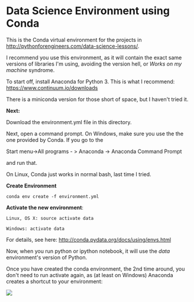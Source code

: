 # Data Science Environment using Conda

This is the Conda virtual environment for the projects in http://pythonforengineers.com/data-science-lessons/.

I recommend you use this environment, as it will contain the exact same versions of libraries I'm using, avoiding the version hell, or *Works on my machine* syndrome.

To start off, install  Anaconda for Python 3. This is what I recommend: https://www.continuum.io/downloads

There is a miniconda version for those short of space, but I haven't tried it.


**Next:**

Download the environment.yml file in this directory.

Next, open a command prompt. On Windows, make sure you use the the one provided by Conda. If you go to the 

Start menu->All programs - > Anaconda -> Anaconda Command Prompt

and run that.

On Linux, Conda just works in normal bash, last time I tried.

**Create Environment**

    conda env create -f environment.yml

**Activate the new environment**:

    Linux, OS X: source activate data
    
    Windows: activate data

For details, see here: http://conda.pydata.org/docs/using/envs.html

Now, when you run python or ipython notebook, it will use the *data* environment's version of Python.

Once you have created the conda environment, the 2nd time around, you don't need to run activate again, as (at least on Windows) Anaconda creates a shortcut to your environment:

![](https://raw.githubusercontent.com/shantnu/Data-Science-Conda-Env/master/conda.png)
